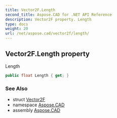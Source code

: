 ```yaml
---
title: Vector2F.Length
second_title: Aspose.CAD for .NET API Reference
description: Vector2F property. Length
type: docs
weight: 20
url: /net/aspose.cad/vector2f/length/
---
```

## Vector2F.Length property

Length

```csharp
public float Length { get; }
```

### See Also

* struct [Vector2F](../)
* namespace [Aspose.CAD](../../vector2f/)
* assembly [Aspose.CAD](../../../)


